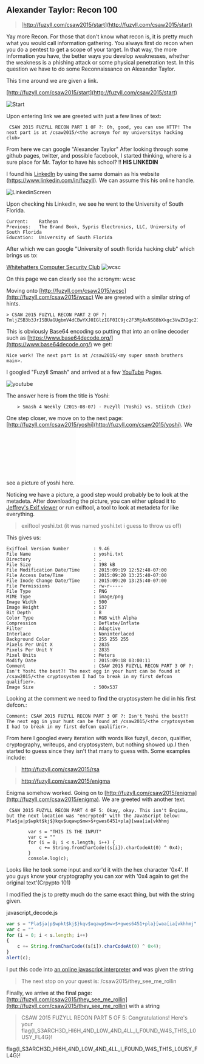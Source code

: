 Alexander Taylor: Recon 100
---------

> [http://fuzyll.com/csaw2015/start](http://fuzyll.com/csaw2015/start)

Yay more Recon. For those that don't know what recon is, it is pretty much what you would call information gathering. You always first do recon when you do a pentest to get a scope of your target. In that way, the more information you have, the better ways you develop weaknesses, whether the weakness is a phishing attack or some physical penetration test. In this question we have to do some Reconnaissance on Alexander Taylor. 

This time around we are given a link. 

[http://fuzyll.com/csaw2015/start](http://fuzyll.com/csaw2015/start)

![Start](step1.png)

Upon entering link we are greeted with just a few lines of text:

```
 CSAW 2015 FUZYLL RECON PART 1 OF ?: Oh, good, you can use HTTP! The next part is at /csaw2015/<the acronym for my universitys hacking club>
```


From here we can google "Alexander Taylor" After looking through some github pages, twitter, and possible facebook, I started thinking, where is a sure place for Mr. Taylor to have his school? !! **HIS LINKEDIN**

I found his [LinkedIn](https://www.linkedin.com/in/fuzyll) by using the same domain as his website (https://www.linkedin.com/in/fuzyll). We can assume this his online handle.

![LinkedinScreen](LinkedIn.png)

Upon checking his LinkedIn, we see he went to the University of South Florida.

```
Current:	Ratheon
Previous:	The Brand Book, Sypris Electronics, LLC, University of South Florida
Education: 	University of South Florida
```

After which we can google "University of south florida hacking club" which brings us to:

[Whitehatters Computer Security Club](http://www.wcsc.usf.edu/)
![wcsc](wcsc.png)

On this page we can clearly see the acronym: wcsc

Moving onto [http://fuzyll.com/csaw2015/wcsc](http://fuzyll.com/csaw2015/wcsc) We are greeted with a similar string of hints.

	> CSAW 2015 FUZYLL RECON PART 2 OF ?: TmljZSB3b3JrISBUaGUgbmV4dCBwYXJ0IGlzIGF0IC9jc2F3MjAxNS88bXkgc3VwZXIgc21hc2ggYnJvdGhlcnMgbWFpbj4uCg==

This is obviously Base64 encoding so putting that into an online decoder such as [https://www.base64decode.org/](https://www.base64decode.org/) we get:

```
Nice work! The next part is at /csaw2015/<my super smash brothers main>.
```
I googled "Fuzyll Smash" and arrived at a few [YouTube](https://www.youtube.com/watch?v=59QQ9UevSuE) Pages.

![youtube](youtube.png)

The answer here is from the title is Yoshi:

		> Smash 4 Weekly (2015-08-07) - Fuzyll (Yoshi) vs. Stiitch (Ike)


One step closer, we move on to the next page: [http://fuzyll.com/csaw2015/yoshi](http://fuzyll.com/csaw2015/yoshi). We see a picture of yoshi here. 
![Yoshi](yoshi.txt)

Noticing we have a picture, a good step would probably be to look at the metadeta. After downloading the picture, you can either upload it to [Jeffrey's Exif viewer](http://regex.info/exif.cgi) or run exiftool, a tool to look at metadeta for like everything.

> exiftool yoshi.txt (it was named yoshi.txt i guess to throw us off)

This gives us:
```
ExifTool Version Number         : 9.46
File Name                       : yoshi.txt
Directory                       : .
File Size                       : 198 kB
File Modification Date/Time     : 2015:09:19 12:52:48-07:00
File Access Date/Time           : 2015:09:20 13:25:40-07:00
File Inode Change Date/Time     : 2015:09:20 13:25:40-07:00
File Permissions                : rw-r-----
File Type                       : PNG
MIME Type                       : image/png
Image Width                     : 500
Image Height                    : 537
Bit Depth                       : 8
Color Type                      : RGB with Alpha
Compression                     : Deflate/Inflate
Filter                          : Adaptive
Interlace                       : Noninterlaced
Background Color                : 255 255 255
Pixels Per Unit X               : 2835
Pixels Per Unit Y               : 2835
Pixel Units                     : Meters
Modify Date                     : 2015:09:18 03:00:11
Comment                         : CSAW 2015 FUZYLL RECON PART 3 OF ?: Isn't Yoshi the best?! The next egg in your hunt can be found at /csaw2015/<the cryptosystem I had to break in my first defcon qualifier>.
Image Size                      : 500x537
```

Looking at the comment we need to find the cryptosystem he did in his first defcon.:
```
Comment: CSAW 2015 FUZYLL RECON PART 3 OF ?: Isn't Yoshi the best?! The next egg in your hunt can be found at /csaw2015/<the cryptosystem I had to break in my first defcon qualifier>.
```

From here I googled every iteration with words like fuzyll, decon, qualifier, cryptography, writeups, and cryptosystem, but nothing showed up.I then started to guess since they isn't that many to guess with. Some examples include:

>http://fuzyll.com/csaw2015/rsa

>http://fuzyll.com/csaw2015/enigma

Enigma somehow worked. Going on to [http://fuzyll.com/csaw2015/enigma](http://fuzyll.com/csaw2015/enigma). We are greeted with another text.

```
 CSAW 2015 FUZYLL RECON PART 4 OF 5: Okay, okay. This isn't Engima, but the next location was "encrypted" with the JavaScript below: Pla$ja|p$wpkt$kj$}kqv$uqawp$mw>$+gwes6451+pla}[waa[ia[vkhhmj
		
		var s = "THIS IS THE INPUT"
		var c = ""
		for (i = 0; i < s.length; i++) {
		    c += String.fromCharCode((s[i]).charCodeAt(0) ^ 0x4);
		}
		console.log(c);
```

Looks like he took some input and xor'd it with the hex character '0x4'. If you guys know your cryptography you can xor with '0x4 again to get the original text'(Crpypto 101)

I modified the js to pretty much do the same exact thing, but with the string given.

javascript_decode.js
```javascript
var s = "Pla$ja|p$wpkt$kj$}kqv$uqawp$mw>$+gwes6451+pla}[waa[ia[vkhhmj"
var c = ""
for (i = 0; i < s.length; i++) 
{
	c += String.fromCharCode((s[i]).charCodeAt(0) ^ 0x4);
}
alert(c);
```

I put this code into [an online javascript interpreter](http://www.webtoolkitonline.com/javascript-tester.html) and was given the string

> The next stop on your quest is: /csaw2015/they_see_me_rollin

Finally, we arrive at the final page:	[http://fuzyll.com/csaw2015/they_see_me_rollin](http://fuzyll.com/csaw2015/they_see_me_rollin) with a string

> CSAW 2015 FUZYLL RECON PART 5 OF 5: Congratulations! Here's your flag{I_S3ARCH3D_HI6H_4ND_L0W_4ND_4LL_I_F0UND_W4S_TH1S_L0USY_FL4G}!

flag{I_S3ARCH3D_HI6H_4ND_L0W_4ND_4LL_I_F0UND_W4S_TH1S_L0USY_FL4G}!